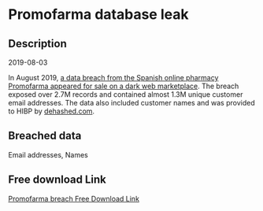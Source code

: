 # Promofarma database leak

## Description

2019-08-03

In August 2019, <a href="https://www.zdnet.com/article/data-of-21-million-mixcloud-users-put-up-for-sale-on-the-dark-web/" target="_blank" rel="noopener">a data breach from the Spanish online pharmacy Promofarma appeared for sale on a dark web marketplace</a>. The breach exposed over 2.7M records and contained almost 1.3M unique customer email addresses. The data also included customer names and was provided to HIBP by <a href="https://dehashed.com/" target="_blank" rel="noopener">dehashed.com</a>.

## Breached data

Email addresses, Names

## Free download Link

[Promofarma breach Free Download Link](https://link-to.net/1229997/659.285687718847/dynamic/?r=aHR0cHM6Ly93d3cubWVkaWFmaXJlLmNvbS92aWV3LzZTWXJNYjF0WmZFNk9XSi9wcm9tb2Zhcm1hLmNvbS9maWxl)